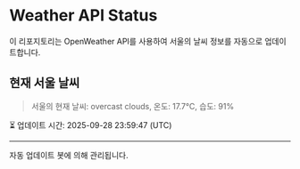 
# Weather API Status

이 리포지토리는 OpenWeather API를 사용하여 서울의 날씨 정보를 자동으로 업데이트합니다.

## 현재 서울 날씨
> 서울의 현재 날씨: overcast clouds, 온도: 17.7°C, 습도: 91%

⏳ 업데이트 시간: 2025-09-28 23:59:47 (UTC)

---
자동 업데이트 봇에 의해 관리됩니다.
